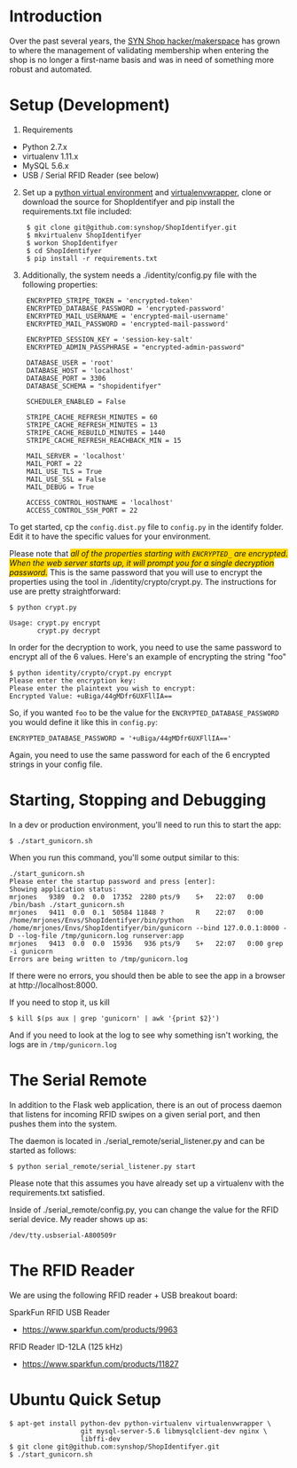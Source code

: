 Introduction
===
Over the past several years, the [SYN Shop hacker/makerspace](https://www.synshop.org) has grown to where the management of validating membership when entering the shop is no longer a first-name basis and was in need of something more robust and automated.

Setup (Development)
===

1. Requirements
  * Python 2.7.x
  * virtualenv 1.11.x
  * MySQL 5.6.x
  * USB / Serial RFID Reader (see below)

2. Set up a [python virtual environment](http://docs.python-guide.org/en/latest/dev/virtualenvs/) and [virtualenvwrapper](http://docs.python-guide.org/en/latest/dev/virtualenvs/#virtualenvwrapper), clone or download the source for ShopIdentifyer and pip install the requirements.txt file included:

        $ git clone git@github.com:synshop/ShopIdentifyer.git
        $ mkvirtualenv ShopIdentifyer
        $ workon ShopIdentifyer
        $ cd ShopIdentifyer
        $ pip install -r requirements.txt

3. Additionally, the system needs a ./identity/config.py file with the following properties:

        ENCRYPTED_STRIPE_TOKEN = 'encrypted-token'
        ENCRYPTED_DATABASE_PASSWORD = 'encrypted-password'
        ENCRYPTED_MAIL_USERNAME = 'encrypted-mail-username'
        ENCRYPTED_MAIL_PASSWORD = 'encrypted-mail-password'

        ENCRYPTED_SESSION_KEY = 'session-key-salt'
        ENCRYPTED_ADMIN_PASSPHRASE = "encrypted-admin-password"

        DATABASE_USER = 'root'
        DATABASE_HOST = 'localhost'
        DATABASE_PORT = 3306
        DATABASE_SCHEMA = "shopidentifyer"

        SCHEDULER_ENABLED = False

        STRIPE_CACHE_REFRESH_MINUTES = 60
        STRIPE_CACHE_REFRESH_MINUTES = 13
        STRIPE_CACHE_REBUILD_MINUTES = 1440
        STRIPE_CACHE_REFRESH_REACHBACK_MIN = 15

        MAIL_SERVER = 'localhost'
        MAIL_PORT = 22
        MAIL_USE_TLS = True
        MAIL_USE_SSL = False
        MAIL_DEBUG = True

        ACCESS_CONTROL_HOSTNAME = 'localhost'
        ACCESS_CONTROL_SSH_PORT = 22

To get started, cp the `config.dist.py` file to `config.py` in the identify folder. Edit it to have the specific values for your environment.

Please note that <em style="background-color:#FFD700">all of the properties starting with `ENCRYPTED_` are encrypted.  When the web server starts up, it will prompt you for a single decryption password.</em>  This is the same password that you will use to encrypt the properties using the tool in ./identity/crypto/crypt.py.  The instructions for use are pretty straightforward:

    $ python crypt.py

    Usage: crypt.py encrypt
           crypt.py decrypt

In order for the decryption to work, you need to use the same password to encrypt all of the 6 values. Here's an example of encrypting the string "foo"

    $ python identity/crypto/crypt.py encrypt
    Please enter the encryption key:
    Please enter the plaintext you wish to encrypt:
    Encrypted Value: +uBiga/44gMDfr6UXFllIA==

So, if you wanted `foo` to be the value for the `ENCRYPTED_DATABASE_PASSWORD` you would define it like this in `config.py`:

    ENCRYPTED_DATABASE_PASSWORD = '+uBiga/44gMDfr6UXFllIA=='

Again, you need to use the same password for each of the 6 encrypted strings in your config file.

Starting, Stopping and Debugging
================================
In a dev or production environment, you'll need to run this to start the app:

    $ ./start_gunicorn.sh

When you run this command, you'll some output similar to this:

    ./start_gunicorn.sh  
    Please enter the startup password and press [enter]:
    Showing application status:
    mrjones   9389  0.2  0.0  17352  2280 pts/9    S+   22:07   0:00 /bin/bash ./start_gunicorn.sh
    mrjones   9411  0.0  0.1  50584 11848 ?        R    22:07   0:00 /home/mrjones/Envs/ShopIdentifyer/bin/python /home/mrjones/Envs/ShopIdentifyer/bin/gunicorn --bind 127.0.0.1:8000 -D --log-file /tmp/gunicorn.log runserver:app
    mrjones   9413  0.0  0.0  15936   936 pts/9    S+   22:07   0:00 grep -i gunicorn
    Errors are being written to /tmp/gunicorn.log

If there were no errors, you should then be able to see the app in a browser at http://localhost:8000.  

If you need to stop it, us kill

    $ kill $(ps aux | grep 'gunicorn' | awk '{print $2}')

And if you need to look at the log to see why something isn't working, the logs are in `/tmp/gunicorn.log`


The Serial Remote
===
In addition to the Flask web application, there is an out of process daemon that listens for incoming
RFID swipes on a given serial port, and then pushes them into the system.

The daemon is located in ./serial_remote/serial_listener.py and can be started as follows:

    $ python serial_remote/serial_listener.py start

Please note that this assumes you have already set up a virtualenv with the requirements.txt satisfied.

Inside of ./serial_remote/config.py, you can change the value for the RFID serial device.  My reader shows up as:

    /dev/tty.usbserial-A800509r

The RFID Reader
===

We are using the following RFID reader + USB breakout board:

SparkFun RFID USB Reader
  * https://www.sparkfun.com/products/9963

RFID Reader ID-12LA (125 kHz)
  * https://www.sparkfun.com/products/11827


Ubuntu Quick Setup
==================
	$ apt-get install python-dev python-virtualenv virtualenvwrapper \
                      git mysql-server-5.6 libmysqlclient-dev nginx \
                      libffi-dev
    $ git clone git@github.com:synshop/ShopIdentifyer.git
    $ ./start_gunicorn.sh
